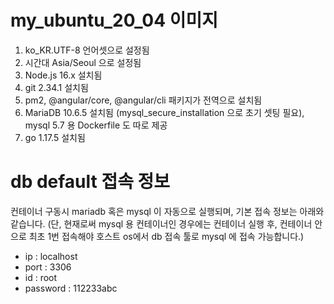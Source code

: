 #
# my_ubuntu_20_04 이미지
1. ko_KR.UTF-8 언어셋으로 설정됨
2. 시간대 Asia/Seoul 으로 설정됨
3. Node.js 16.x 설치됨
4. git 2.34.1 설치됨
5. pm2, @angular/core, @angular/cli 패키지가 전역으로 설치됨
6. MariaDB 10.6.5 설치됨 (mysql_secure_installation 으로 초기 셋팅 필요), mysql 5.7 용 Dockerfile 도 따로 제공
7. go 1.17.5 설치됨

#

# db default 접속 정보
컨테이너 구동시 mariadb 혹은 mysql 이 자동으로 실행되며, 기본 접속 정보는 아래와 같습니다.
(단, 현재로써 mysql 용 컨테이너인 경우에는 컨테이너 실행 후, 컨테이너 안으로 최초 1번 접속해야 호스트 os에서 db 접속 툴로 mysql 에 접속 가능합니다.)
- ip : localhost
- port : 3306
- id : root
- password : 112233abc

